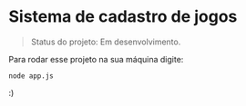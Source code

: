 # Sistema de cadastro de jogos

> Status do projeto: Em desenvolvimento.

Para rodar esse projeto na sua máquina digite:
```
node app.js
```
:)